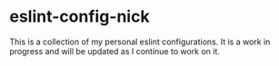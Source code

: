 # eslint-config-nick

This is a collection of my personal eslint configurations. It is a work in progress and will be updated as I continue to work on it.
